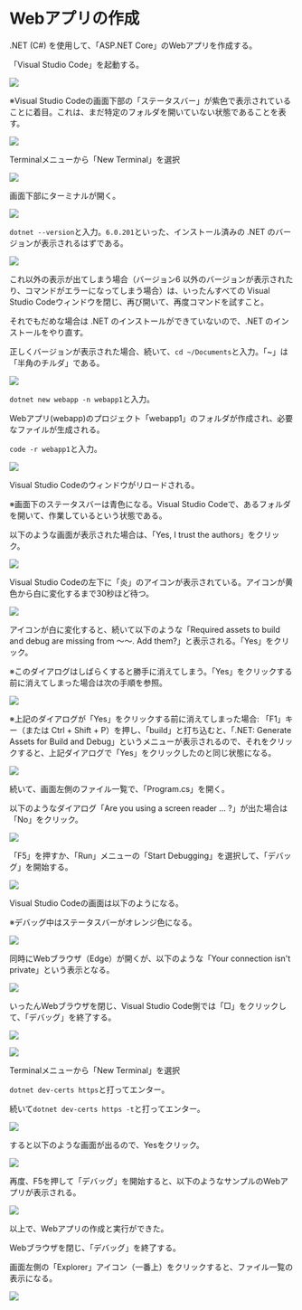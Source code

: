 # Webアプリの作成

.NET (C#) を使用して、「ASP.NET Core」のWebアプリを作成する。

「Visual Studio Code」を起動する。

![](images/ss-2022-04-03-23-35-50.png)

※Visual Studio Codeの画面下部の「ステータスバー」が紫色で表示されていることに着目。これは、まだ特定のフォルダを開いていない状態であることを表す。

![](images/ss-2022-04-03-23-37-26.png)

Terminalメニューから「New Terminal」を選択

![](images/ss-2022-04-03-23-38-55.png)

画面下部にターミナルが開く。

![](images/ss-2022-04-03-23-39-26.png)

`dotnet --version`と入力。`6.0.201`といった、インストール済みの .NET のバージョンが表示されるはずである。

![](images/ss-2022-04-03-23-44-42.png)

これ以外の表示が出てしまう場合（バージョン6 以外のバージョンが表示されたり、コマンドがエラーになってしまう場合）は、いったんすべての Visual Studio Codeウィンドウを閉じ、再び開いて、再度コマンドを試すこと。

それでもだめな場合は .NET のインストールができていないので、.NET のインストールをやり直す。

正しくバージョンが表示された場合、続いて、`cd ~/Documents`と入力。「~」は「半角のチルダ」である。

![](images/ss-2022-04-03-23-40-32.png)

`dotnet new webapp -n webapp1`と入力。

Webアプリ(webapp)のプロジェクト「webapp1」のフォルダが作成され、必要なファイルが生成される。

`code -r webapp1`と入力。

![](images/ss-2022-04-03-23-42-33.png)

Visual Studio Codeのウィンドウがリロードされる。

※画面下のステータスバーは青色になる。Visual Studio Codeで、あるフォルダを開いて、作業しているという状態である。

以下のような画面が表示された場合は、「Yes, I trust the authors」をクリック。

![](images/ss-2022-04-03-23-49-04.png)

Visual Studio Codeの左下に「炎」のアイコンが表示されている。アイコンが黄色から白に変化するまで30秒ほど待つ。

![](images/ss-2022-04-03-23-50-21.png)

アイコンが白に変化すると、続いて以下のような「Required assets to build and debug are missing from ～～. Add them?」と表示される。「Yes」をクリック。

※このダイアログはしばらくすると勝手に消えてしまう。「Yes」をクリックする前に消えてしまった場合は次の手順を参照。

![](images/ss-2022-04-03-23-50-37.png)

※上記のダイアログが「Yes」をクリックする前に消えてしまった場合: 「F1」キー（または Ctrl + Shift + P）を押し、「build」と打ち込むと、「.NET: Generate Assets for Build and Debug」というメニューが表示されるので、それをクリックすると、上記ダイアログで「Yes」をクリックしたのと同じ状態になる。

![](images/ss-2022-04-03-23-53-19.png)

続いて、画面左側のファイル一覧で、「Program.cs」を開く。

以下のようなダイアログ「Are you using a screen reader ... ?」が出た場合は「No」をクリック。

![](images/ss-2022-04-03-23-56-57.png)

「F5」を押すか、「Run」メニューの「Start Debugging」を選択して、「デバッグ」を開始する。

![](images/ss-2022-04-04-00-00-16.png)

Visual Studio Codeの画面は以下のようになる。

※デバッグ中はステータスバーがオレンジ色になる。

![](images/ss-2022-04-03-23-59-13.png)

同時にWebブラウザ（Edge）が開くが、以下のような「Your connection isn't private」という表示となる。

![](images/ss-2022-04-04-00-02-59.png)

いったんWebブラウザを閉じ、Visual Studio Code側では「□」をクリックして、「デバッグ」を終了する。

![](images/ss-2022-04-04-00-03-51.png)

![](images/ss-2022-04-03-23-37-26.png)

Terminalメニューから「New Terminal」を選択

`dotnet dev-certs https`と打ってエンター。

続いて`dotnet dev-certs https -t`と打ってエンター。

![](images/ss-2022-04-04-00-06-33.png)

すると以下のような画面が出るので、Yesをクリック。

![](images/ss-2022-04-04-00-07-33.png)

再度、F5を押して「デバッグ」を開始すると、以下のようなサンプルのWebアプリが表示される。

![](images/ss-2022-04-04-00-08-27.png)

以上で、Webアプリの作成と実行ができた。

Webブラウザを閉じ、「デバッグ」を終了する。

画面左側の「Explorer」アイコン（一番上）をクリックすると、ファイル一覧の表示になる。

![](images/ss-2022-04-04-00-10-27.png)
